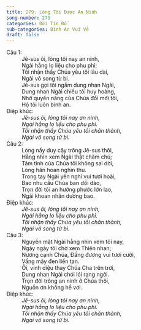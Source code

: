 ```yaml
---
title: 279. Lòng Tôi Được An Ninh
song-number: 279
categories: Đời Tín Đồ
sub-categories: Bình An Vui Vẻ
draft: false
---
```

<dl><dt>Câu 1:</dt><dd data-verse="1">Jê-sus ôi, lòng tôi nay an ninh, <br/>Ngài hằng lo liệu cho phu phỉ; <br/>Tôi nhận thấy Chúa yêu tôi lâu dài, <br/>Ngài vô song từ bi. <br/>Jê-sus gọi tôi ngắm dung nhan Ngài, <br/>Dung nhan Ngài chiếu tôi huy hoàng, <br/>Nhờ quyền năng của Chúa đổi mới tôi, <br/>Hộ tôi luôn bình an. </dd><dt>Điệp khúc:</dt><dd data-chorus="1"><em>Jê-sus ôi, lòng tôi nay an ninh, <br/>Ngài hằng lo liệu cho phu phỉ. <br/>Tôi nhận thấy Chúa yêu tôi chân thành, <br/>Ngài vô song từ bi. </em></dd><dt>Câu 2:</dt><dd data-verse="2">Lòng nầy duy cậy trông Jê-sus thôi, <br/>Hằng nhìn xem Ngài thật chăm chú; <br/>Tâm tình của Chúa tôi không sai dời, <br/>Lòng hân hoan nghìn thu. <br/>Trong tay Ngài yên nghỉ vui tươi hoài, <br/>Bao nhu cầu Chúa ban dồi dào, <br/>Trọn đời tôi an hưởng phước lớn lao, <br/>Ngài khoan nhân dường bao. </dd><dt>Điệp khúc:</dt><dd data-chorus="1"><em>Jê-sus ôi, lòng tôi nay an ninh, <br/>Ngài hằng lo liệu cho phu phỉ. <br/>Tôi nhận thấy Chúa yêu tôi chân thành, <br/>Ngài vô song từ bi. </em></dd><dt>Câu 3:</dt><dd data-verse="3">Nguyền mặt Ngài hằng nhìn xem tôi nay, <br/>Ngày ngày tôi chờ xem Thiên nhan; <br/>Nương cạnh Chúa, Đấng đương vui tươi cười, <br/>Vầng mây đen liền tan. <br/>Ôi, vinh diệu thay Chúa Cha trên trời, <br/>Dung nhan Ngài chói lói rạng ngời. <br/>Trọn đời trông an ninh ở Chúa thôi, <br/>Nguồn ơn không hề vơi. </dd><dt>Điệp khúc:</dt><dd data-chorus="1"><em>Jê-sus ôi, lòng tôi nay an ninh, <br/>Ngài hằng lo liệu cho phu phỉ. <br/>Tôi nhận thấy Chúa yêu tôi chân thành, <br/>Ngài vô song từ bi. </em></dd></dl>